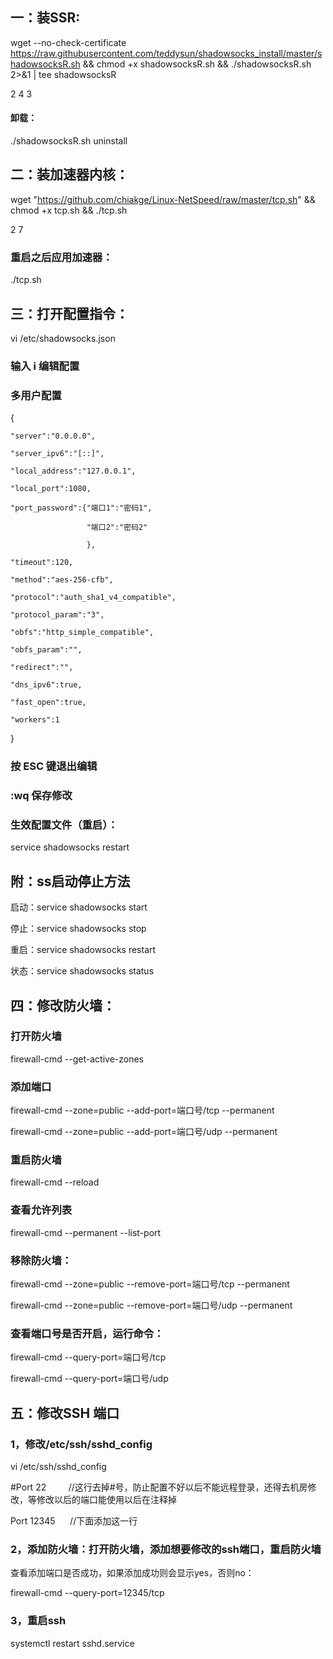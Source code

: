 ## 一：装SSR:

wget --no-check-certificate https://raw.githubusercontent.com/teddysun/shadowsocks_install/master/shadowsocksR.sh && chmod +x shadowsocksR.sh && ./shadowsocksR.sh 2>&1 | tee shadowsocksR

2  4  3

#### 卸载： 

./shadowsocksR.sh uninstall

## 二：装加速器内核：

wget "https://github.com/chiakge/Linux-NetSpeed/raw/master/tcp.sh" && chmod +x tcp.sh && ./tcp.sh

2  7

### 重启之后应用加速器：

./tcp.sh

## 三：打开配置指令：

vi /etc/shadowsocks.json

### 输入 i 编辑配置

### 多用户配置
{

    "server":"0.0.0.0",
    
    "server_ipv6":"[::]",  
    
    "local_address":"127.0.0.1",
    
    "local_port":1080,
    
    "port_password":{"端口1":"密码1",
    
                     "端口2":"密码2"
                     
                     },
                     
    "timeout":120,
    
    "method":"aes-256-cfb",
    
    "protocol":"auth_sha1_v4_compatible",
    
    "protocol_param":"3",
    
    "obfs":"http_simple_compatible",
    
    "obfs_param":"",
    
    "redirect":"",
    
    "dns_ipv6":true,
    
    "fast_open":true,
    
    "workers":1
    
}

### 按 ESC 键退出编辑

### :wq 保存修改

### 生效配置文件（重启）：

service shadowsocks restart



## 附：ss启动停止方法

启动：service shadowsocks start

停止：service shadowsocks stop

重启：service shadowsocks restart

状态：service shadowsocks status

## 四：修改防火墙：

### 打开防火墙

firewall-cmd --get-active-zones

### 添加端口

firewall-cmd --zone=public --add-port=端口号/tcp --permanent

firewall-cmd --zone=public --add-port=端口号/udp --permanent

### 重启防火墙

firewall-cmd --reload

### 查看允许列表

firewall-cmd --permanent --list-port

### 移除防火墙：

firewall-cmd --zone=public --remove-port=端口号/tcp --permanent

firewall-cmd --zone=public --remove-port=端口号/udp --permanent

### 查看端口号是否开启，运行命令：

firewall-cmd --query-port=端口号/tcp

firewall-cmd --query-port=端口号/udp

## 五：修改SSH 端口

### 1，修改/etc/ssh/sshd_config

vi /etc/ssh/sshd_config

#Port 22         //这行去掉#号，防止配置不好以后不能远程登录，还得去机房修改，等修改以后的端口能使用以后在注释掉

Port 12345      //下面添加这一行

### 2，添加防火墙：打开防火墙，添加想要修改的ssh端口，重启防火墙

查看添加端口是否成功，如果添加成功则会显示yes，否则no：

firewall-cmd --query-port=12345/tcp

### 3，重启ssh

systemctl restart sshd.service
